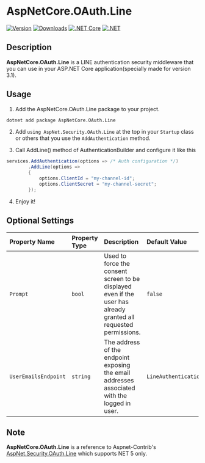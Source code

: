 # AspNetCore.OAuth.Line

[![Version](https://img.shields.io/nuget/vpre/AspNetCore.OAuth.Line.svg)](https://www.nuget.org/packages/AspNetCore.OAuth.Line)
[![Downloads](https://img.shields.io/nuget/dt/AspNetCore.OAuth.Line.svg)](https://www.nuget.org/packages/AspNetCore.OAuth.Line)
[![.NET Core](https://img.shields.io/badge/.NET%20Core-%3E%3D%203.1-red.svg)](#)
[![.NET](https://img.shields.io/badge/.NET%205-%3E%3D%205.0-red.svg)](#)

## Description

**AspNetCore.OAuth.Line** is a LINE authentication security middleware that you can use in your ASP.NET Core application(specially made for version 3.1).


## Usage

1. Add the AspNetCore.OAuth.Line package to your project.
```bash
dotnet add package AspNetCore.OAuth.Line
```

2. Add `using AspNet.Security.OAuth.Line` at the top in your `Startup` class or others that you use the `AddAuthentication` method.

3. Call AddLine() method of AuthenticationBuilder and configure it like this
```csharp
services.AddAuthentication(options => /* Auth configuration */)
        .AddLine(options =>
        {
            options.ClientId = "my-channel-id";
            options.ClientSecret = "my-channel-secret";
        });
```

4. Enjoy it!

## Optional Settings

| Property Name | Property Type | Description | Default Value |
|:--|:--|:--|:--|
| `Prompt` | `bool` | Used to force the consent screen to be displayed even if the user has already granted all requested permissions. | `false` |
| `UserEmailsEndpoint` | `string` | The address of the endpoint exposing the email addresses associated with the logged in user. | `LineAuthenticationDefaults.UserEmailsEndpoint` |


## Note

**AspNetCore.OAuth.Line** is a reference to Aspnet-Contrib's [AspNet.Security.OAuth.Line](https://github.com/aspnet-contrib/AspNet.Security.OAuth.Providers/tree/dev/src/AspNet.Security.OAuth.Line) which supports NET 5 only.
